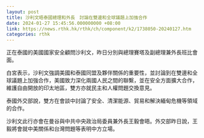 ```yaml
---
layout: post
title: 沙利文晤泰國總理和外長　討論在雙邊和全球議題上加強合作
date: 2024-01-27 15:45:56.000000000 +08:00
link: https://news.rthk.hk/rthk/ch/component/k2/1738050-20240127.htm
categories: rthk
---
```


正在泰國的美國國家安全顧問沙利文，昨日分別與總理賽塔及副總理兼外長班比會面。

白宮表示，沙利文強調美國和泰國同盟及夥伴關係的重要性，並討論到在雙邊和全球議題上加強合作，美國致力深化兩國人民之間的聯繫，並在安全方面擴大合作，維護自由開放的印太地區，雙方亦就民主和人權問題交換意見。

泰國外交部說，雙方在會談中討論了安全、清潔能源、貿易和解決緬甸危機等領域的合作。

沙利文此行亦會在曼谷與中共中央政治局委員兼外長王毅會晤。外交部昨日說，王毅將會就中美關係和台灣問題等表明中方立場。
